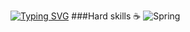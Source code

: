[![Typing SVG](https://readme-typing-svg.herokuapp.com?color=%2336BCF7&lines=Hello+World+I`m+mattakvshi)](https://git.io/typing-svg)
###Hard skills ☕ 
![Spring](https://img.shields.io/badge/spring-%236DB33F.svg?style=for-the-badge&logo=spring&logoColor=white)
